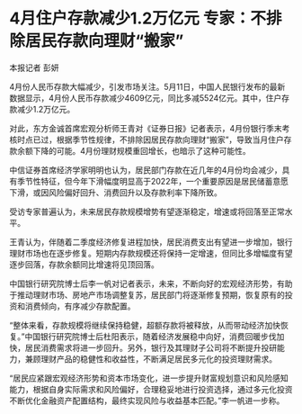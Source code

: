 # 4月住户存款减少1.2万亿元 专家：不排除居民存款向理财“搬家”

本报记者 彭妍

4月份人民币存款大幅减少，引发市场关注。5月11日，中国人民银行发布的最新数据显示，4月份人民币存款减少4609亿元，同比多减5524亿元。其中，住户存款减少1.2万亿元。

对此，东方金诚首席宏观分析师王青对《证券日报》记者表示，4月份银行季末考核时点已过，根据季节性规律，不排除因居民存款向理财“搬家”，导致当月住户存款余额下降的可能。4月份理财规模重回增长，也暗示了这种可能性。

中信证券首席经济学家明明也认为，居民部门存款在近几年的4月份均会减少，具有季节性特征，但今年下滑幅度明显高于2022年，一个重要原因是居民储蓄意愿下滑，或因风险偏好回升、消费回升以及存款利率下降所致。

受访专家普遍认为，未来居民存款规模增势有望逐渐稳定，增速或将回落至正常水平。

王青认为，伴随着二季度经济修复进程加快，居民消费支出有望进一步增加，银行理财市场也在逐步修复。短期内存款规模还将保持一定增速，但同比多增幅度有望逐步回落，存款余额同比增速将见顶回落。

中国银行研究院博士后李一帆对记者表示，未来，不断向好的宏观经济形势，有助于推动理财市场、房地产市场调整复苏，居民部门将逐渐修复预期，恢复原有的投资和消费倾向，有序减少存款配置。

“整体来看，存款规模将继续保持稳健，超额存款将被释放，从而带动经济加快恢复。”中国银行研究院博士后杜阳表示，随着经济发展稳中向好，消费回暖步伐加快，居民消费需求将进一步回升。另外，银行及其理财子公司将不断提升投研能力，兼顾理财产品的稳健性和收益性，不断满足居民多元化的投资理财需求。

“居民应紧跟宏观经济形势和资本市场变化，进一步提升财富规划意识和风险感知能力，根据自身实际需求和风险偏好，合理稳妥地进行投资选择，通过多元化投资不断优化金融资产配置结构，最终实现风险与收益基本匹配。”李一帆进一步称。

